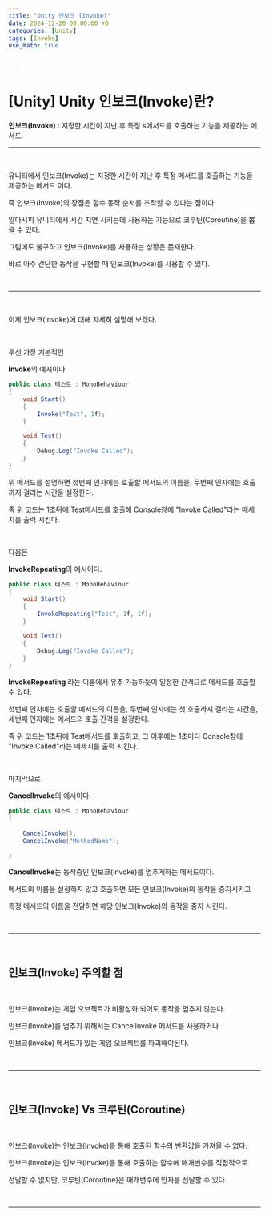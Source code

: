 ```yaml
---
title: "Unity 인보크 (Invoke)"
date: 2024-12-26 00:00:00 +0
categories: [Unity]
tags: [Invoke]
use_math: true


---
```


# [Unity\] Unity 인보크(Invoke)란?

**인보크(Invoke)** : 지정한 시간이 지난 후 특정 s메서드를 호출하는 기능을 제공하는 메서드.

***

<br/>

유니티에서 인보크(Invoke)는 지정한 시간이 지난 후 특정 메서드를 호출하는 기능을 제공하는 메서드 이다.

즉 인보크(Invoke)의 장점은 함수 동작 순서를 조작할 수 있다는 점이다.

알다시피 유니티에서 시간 지연 시키는데 사용하는 기능으로 코루틴(Coroutine)을 뽑을 수 있다.

그럼에도 불구하고  인보크(Invoke)를 사용하는 상황은 존재한다.

바로 아주 간단한 동작을 구현할 때 인보크(Invoke)를 사용할 수 있다.

<br/>

***

<br/>

이제 인보크(Invoke)에 대해 자세히 설명해 보겠다.

<br/>

우선 가장 기본적인 

**Invoke**의 예시이다.

```c#
public class 테스트 : MonoBehaviour
{
    void Start()
    {
        Invoke("Test", 1f);
    }

    void Test()
    {
        Debug.Log("Invoke Called");
    }
}
```

위 메서드를 설명하면 첫번째 인자에는 호출할 메서드의 이름을, 두번째 인자에는 호출까지 걸리는 시간을 설정한다.

즉 위 코드는 1초뒤에 Test메서드를 호출해 Console창에 "Invoke Called"라는 메세지를 출력 시킨다.

<br/>

다음은 

**InvokeRepeating**의 예시이다.

```c#
public class 테스트 : MonoBehaviour
{
    void Start()
    {
        InvokeRepeating("Test", 1f, 1f);
    }

    void Test()
    {
        Debug.Log("Invoke Called");
    }
}
```

**InvokeRepeating** 라는 이름에서 유추 가능하듯이 일정한 간격으로 메서드를 호출할 수 있다.

첫번째 인자에는 호출할 메서드의 이름을, 두번째 인자에는 첫 호출까지 걸리는 시간을, 세번째 인자에는 메서드의 호출 간격을 설정한다.

즉 위 코드는 1초뒤에 Test메서드를 호출하고, 그 이후에는 1초마다  Console창에 "Invoke Called"라는 메세지를 출력 시킨다.

<br/>

마지막으로

**CancelInvoke**의 예시이다.

```c#
public class 테스트 : MonoBehaviour
{
    
    CancelInvoke();
	CancelInvoke("MethodName");
    
}
```

**CancelInvoke**는 동작중인 인보크(Invoke)를 멈추게하는 메서드이다.

메서드의 이름을 설정하지 않고 호출하면 모든 인보크(Invoke)의 동작을 중지시키고

특정 메서드의 이름을 전달하면 해당 인보크(Invoke)의 동작을 중지 시킨다.

<br/>

***

<br/>

## **인보크(Invoke) 주의할 점**

<br/>

인보크(Invoke)는 게임 오브젝트가 비활성화 되어도 동작을 멈추지 않는다.

인보크(Invoke)를 멈추기 위해서는 CancelInvoke 메서드를 사용하거나 

인보크(Invoke) 메서드가 있는 게임 오브젝트를 파괴해야된다.

<br/>

***

<br/>

## **인보크(Invoke) Vs 코루틴(Coroutine)**

<br/>

인보크(Invoke)는 인보크(Invoke)를 통해 호출된 함수의 반환값을 가져올 수 없다.

인보크(Invoke)는 인보크(Invoke)를 통해 호출하는 함수에 매개변수를 직접적으로

전달할 수 없지만, 코루틴(Coroutine)은 매개변수에 인자를 전달할 수 있다.

<br/>

***
